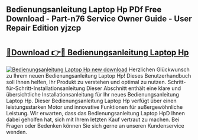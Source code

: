 ## Bedienungsanleitung Laptop Hp PDf Free Download - Part-n76 Service Owner Guide - User Repair Edition yjzcp

# <h2><a href="http://df1k4xt.blite.top/?on=Bedienungsanleitung+Laptop+Hp">🔗Download 👉🔴 Bedienungsanleitung Laptop Hp</a></h2>

[![Bedienungsanleitung Laptop Hp new download](https://i.imgur.com/lujVjoI.png)](http://df1k4xt.blite.top/?on=Bedienungsanleitung+Laptop+Hp)
Herzlichen Glückwunsch zu Ihrem neuen Bedienungsanleitung Laptop Hp! Dieses Benutzerhandbuch soll Ihnen helfen, Ihr Produkt zu verstehen und optimal zu nutzen. Schritt-für-Schritt-Installationsanleitung Dieser Abschnitt enthält eine klare und übersichtliche Installationsanleitung für Ihr neues Bedienungsanleitung Laptop Hp. Dieser Bedienungsanleitung Laptop Hp verfügt über einen leistungsstarken Motor und innovative Funktionen für außergewöhnliche Leistung. Wir erwarten, dass das Bedienungsanleitung Laptop HpD Ihnen dabei geholfen hat, sich mit Ihrem letzten Kauf vertraut zu machen. Bei Fragen oder Bedenken können Sie sich gerne an unseren Kundenservice wenden.
